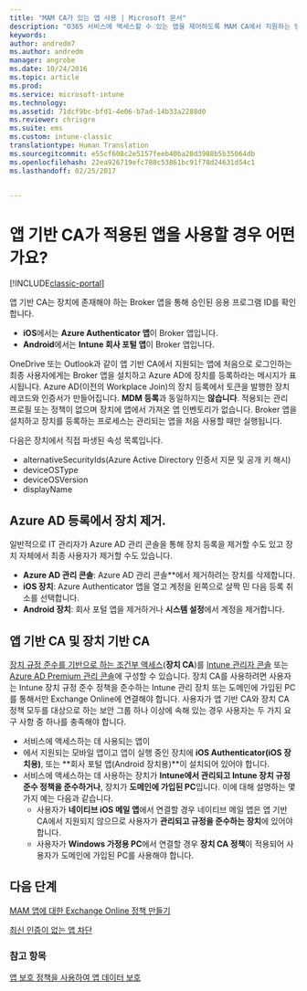 ```yaml
---
title: "MAM CA가 있는 앱 사용 | Microsoft 문서"
description: "O365 서비스에 액세스할 수 있는 앱을 제어하도록 MAM CA에서 지원하는 방식을 이해합니다."
keywords: 
author: andredm7
ms.author: andredm
manager: angrobe
ms.date: 10/24/2016
ms.topic: article
ms.prod: 
ms.service: microsoft-intune
ms.technology: 
ms.assetid: 71dcf9bc-bfd1-4e06-b7ad-14b33a2288d0
ms.reviewer: chrisgre
ms.suite: ems
ms.custom: intune-classic
translationtype: Human Translation
ms.sourcegitcommit: e55cf608c2e5157feeb40ba20d3988b5b35064db
ms.openlocfilehash: 22ea926719efc788c53861bc91f78d24631d54c1
ms.lasthandoff: 02/25/2017


---
```

# <a name="what-to-expect-when-using-an-app-with-app-based-ca"></a>앱 기반 CA가 적용된 앱을 사용할 경우 어떤가요?

[!INCLUDE[classic-portal](../includes/classic-portal.md)]

앱 기반 CA는 장치에 존재해야 하는 Broker 앱을 통해 승인된 응용 프로그램 ID를 확인합니다.
*  **iOS**에서는 **Azure Authenticator 앱**이 Broker 앱입니다.
* **Android**에서는 **Intune 회사 포털 앱**이 Broker 앱입니다. 

OneDrive 또는 Outlook과 같이 앱 기반 CA에서 지원되는 앱에 처음으로 로그인하는 최종 사용자에게는 Broker 앱을 설치하고 Azure AD에 장치를 등록하라는 메시지가 표시됩니다. Azure AD(이전의 Workplace Join)의 장치 등록에서 토큰을 발행한 장치 레코드와 인증서가 만들어집니다.  **MDM 등록**과 동일하지는 **않습니다**. 적용되는 관리 프로필 또는 정책이 없으며 장치에 앱에서 가져온 앱 인벤토리가 없습니다.  Broker 앱을 설치하고 장치를 등록하는 프로세스는 관리되는 앱을 처음 사용할 때만 실행됩니다.

다음은 장치에서 직접 파생된 속성 목록입니다.

* alternativeSecurityIds(Azure Active Directory 인증서 지문 및 공개 키 해시)
* deviceOSType
* deviceOSVersion
* displayName

## <a name="to-remove-a-device-from-azure-ad-registration"></a>Azure AD 등록에서 장치 제거.
일반적으로 IT 관리자가 Azure AD 관리 콘솔을 통해 장치 등록을 제거할 수도 있고  장치 자체에서 최종 사용자가 제거할 수도 있습니다.

* **Azure AD 관리 콘솔**: Azure AD 관리 콘솔**에서 제거하려는 장치를 삭제합니다.
* **iOS 장치**: Azure Authenticator 앱을 열고 계정을 왼쪽으로 살짝 민 다음 등록 취소를 선택합니다.  
* **Android 장치**: 회사 포털 앱을 제거하거나 **시스템 설정**에서 계정을 제거합니다.

## <a name="app-based-ca-with-device-based-ca"></a>앱 기반 CA 및 장치 기반 CA  

[장치 규정 준수를 기반으로 하는 조건부 액세스](restrict-access-to-email-and-o365-services-with-microsoft-intune.md)(**장치 CA**)를 [Intune 관리자 콘솔](https://manage.microsoft.com) 또는 [Azure AD Premium 관리 콘솔](https://manage.windowsazure.com)에 구성할 수 있습니다. 장치 CA를 사용하려면 사용자는 Intune 장치 규정 준수 정책을 준수하는 Intune 관리 장치 또는 도메인에 가입된 PC를 통해서만 Exchange Online에 연결해야 합니다.  사용자가 앱 기반 CA와 장치 CA 정책 모두를 대상으로 하는 보안 그룹 하나 이상에 속해 있는 경우 사용자는 두 가지 요구 사항 중 하나를 충족해야 합니다.
* 서비스에 액세스하는 데 사용되는 앱이 
* 에서 지원되는 모바일 앱이고 앱이 실행 중인 장치에 **iOS Authenticator(iOS 장치용)**, 또는 **회사 포털 앱(Android 장치용)**이 설치되어 있어야 합니다.
* 서비스에 액세스하는 데 사용하는 장치가 **Intune에서 관리되고 Intune 장치 규정 준수 정책을 준수하거나**, 장치가 **도메인에 가입된 PC**입니다.  이에 대해 설명하는 몇 가지 예는 다음과 같습니다.
  * 사용자가 **네이티브 iOS 메일 앱**에서 연결할 경우 네이티브 메일 앱은 앱 기반 CA에서 지원되지 않으므로 사용자가 **관리되고 규정을 준수하는 장치**에 있어야 합니다.
  * 사용자가 **Windows 가정용 PC**에서 연결할 경우 **장치 CA 정책**이 적용되어 사용자가 도메인에 가입된 PC를 사용해야 합니다.

## <a name="next-steps"></a>다음 단계
[MAM 앱에 대한 Exchange Online 정책 만들기](mam-ca-for-exchange-online.md)

[최신 인증이 없는 앱 차단](block-apps-with-no-modern-authentication.md)

### <a name="see-also"></a>참고 항목

[앱 보호 정책을 사용하여 앱 데이터 보호](protect-app-data-using-mobile-app-management-policies-with-microsoft-intune.md)

